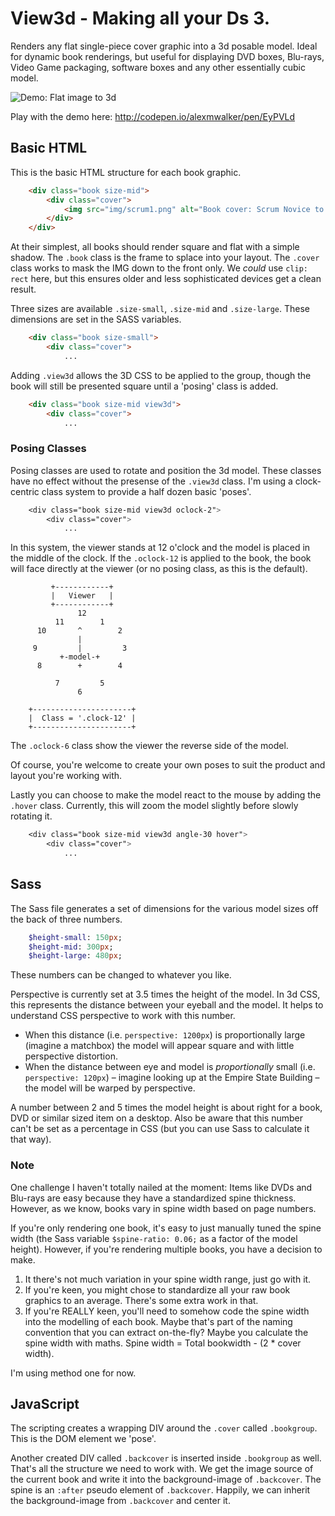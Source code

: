 # View3d - Making all your Ds 3.

Renders any flat single-piece cover graphic into a 3d posable model. Ideal for dynamic book renderings, but useful for displaying DVD boxes, Blu-rays, Video Game packaging, software boxes and any other essentially cubic model.


![Demo: Flat image to 3d](https://cdn.rawgit.com/alexmwalker/view3d/master/img/demo.jpg?3=new)

Play with the demo here: http://codepen.io/alexmwalker/pen/EyPVLd

## Basic HTML 

This is the basic HTML structure for each book graphic. 

```html
    <div class="book size-mid">
        <div class="cover">
            <img src="img/scrum1.png" alt="Book cover: Scrum Novice to Ninja" />
        </div>
    </div>
```

At their simplest, all books should render square and flat with a simple shadow. The `.book` class is the frame to splace into your layout. The `.cover` class works to mask the IMG down to the front only. We *could* use `clip: rect` here, but this ensures older and less sophisticated devices get a clean result.

Three sizes are available `.size-small`, `.size-mid` and `.size-large`. These dimensions are set in the SASS variables. 
```html
    <div class="book size-small">
        <div class="cover">
            ...
 ```           
Adding `.view3d` allows the 3D CSS to be applied to the group, though the book will still be presented square until a 'posing' class is added.
```html
    <div class="book size-mid view3d">
        <div class="cover">
            ...
```  
### Posing Classes

Posing classes are used to rotate and position the 3d model. These classes have no effect without the presense of the `.view3d` class. I'm using a clock-centric class system to provide a half dozen basic 'poses'.
```css
    <div class="book size-mid view3d oclock-2">
        <div class="cover">
            ...
```
In this system, the viewer stands at 12 o'clock and the model is placed in the middle of the clock. If the `.oclock-12` is applied to the book, the book will face directly at the viewer (or no posing class, as this is the default).

             +------------+
             |   Viewer   |
             +------------+
                   12
              11        1
          10       ^        2
                   |
         9         |         3
               +-model-+
          8        +        4
        
              7         5
                   6
        
        +----------------------+
        |  Class = '.clock-12' |
        +----------------------+

The `.oclock-6` class show the viewer the reverse side of the model.

Of course, you're welcome to create your own poses to suit the product and layout you're working with.

Lastly you can choose to make the model react to the mouse by adding the `.hover` class. Currently, this will zoom the model slightly before slowly rotating it. 
```css
    <div class="book size-mid view3d angle-30 hover">
        <div class="cover">
            ...
```
## Sass

The Sass file generates a set of dimensions for the various model sizes off the back of three numbers.
```sass
    $height-small: 150px;
    $height-mid: 300px;
    $height-large: 480px;
```
These numbers can be changed to whatever you like.

Perspective is currently set at 3.5 times the height of the model. In 3d CSS, this represents the distance between your eyeball and the model. It helps to understand CSS perspective to work with this number. 

- When this distance (i.e. `perspective: 1200px`) is proportionally large (imagine a matchbox) the model will appear square and with little perspective distortion. 
- When the distance between eye and model is _proportionally_ small (i.e. `perspective: 120px`) – imagine looking up at the Empire State Building – the model will be warped by perspective. 

A number between 2 and 5 times the model height is about right for a book, DVD or similar sized item on a desktop. Also be aware that this number can't be set as a percentage in CSS (but you can use Sass to calculate it that way).

### Note

One challenge I haven't totally nailed at the moment: Items like DVDs and Blu-rays are easy because they have a standardized spine thickness. However, as we know, books vary in spine width based on page numbers. 

If you're only rendering one book, it's easy to just manually tuned the spine width (the Sass variable `$spine-ratio: 0.06;` as a factor of the model height). However, if you're rendering multiple books, you have a decision to make.

1. It there's not much variation in your spine width range, just go with it.
2. If you're keen, you might chose to standardize all your raw book graphics to an average. There's some extra work in that.
3. If you're REALLY keen, you'll need to somehow code the spine width into the modelling of each book. Maybe that's part of the naming convention that you can extract on-the-fly?  Maybe you calculate the spine width with maths. Spine width = Total bookwidth - (2 * cover width).

I'm using method one for now.

## JavaScript

The scripting creates a wrapping DIV around the `.cover` called `.bookgroup`. This is the DOM element we 'pose'.

Another created DIV called `.backcover` is inserted inside `.bookgroup` as well. That's all the structure we need to work with. We get the image source of the current book and write it into the background-image of `.backcover`. The spine is an `:after` pseudo element of `.backcover`. Happily, we can inherit the background-image from `.backcover` and center it.







